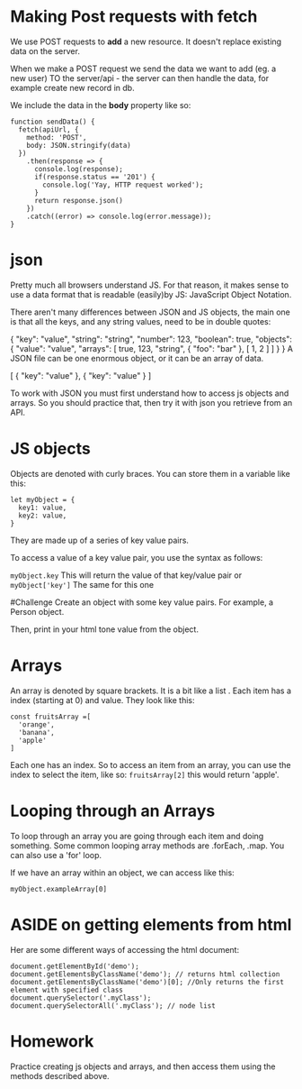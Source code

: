 # Making Post requests with fetch

We use POST requests to **add** a new resource. It doesn't replace existing data on the server.

When we make a POST request we send the data we want to add (eg. a new user) TO the server/api - the server can then handle the data, for example create new record in db.

We include the data in the **body** property like so:

```
function sendData() {
  fetch(apiUrl, {
    method: 'POST',
    body: JSON.stringify(data)
  })
    .then(response => {
      console.log(response);
      if(response.status == '201') {
        console.log('Yay, HTTP request worked');
      }
      return response.json()
    })
    .catch((error) => console.log(error.message));
}

```
# json

Pretty much all browsers understand JS. For that reason, it makes sense to use a data format that is readable (easily)by JS: JavaScript Object Notation.

There aren't many differences between JSON and JS objects, the main one is that all the keys, and any string values, need to be in double quotes:

{
  "key": "value",
  "string": "string",
  "number": 123,
  "boolean": true,
  "objects": {
    "value": "value",
    "arrays": [
      true,
      123,
      "string",
      {
        "foo": "bar"
      },
      [
        1,
        2
      ]
    ]
  }
}
A JSON file can be one enormous object, or it can be an array of data.

[
  {
    "key": "value"
  },
  {
    "key": "value"
  }
]

To work with JSON you must first understand how to access js objects and arrays. So you should practice that, then try it with json you retrieve from an API.

# JS objects

Objects are denoted with curly braces. You can store them in a variable like this:
```
let myObject = {
  key1: value,
  key2: value,
}
```
They are made up of a series of key value pairs.

To access a value of a key value pair, you use the syntax as follows:

`myObject.key`  This will return the value of that key/value pair
or
`myObject['key']`  The same for this one

#Challenge
Create an object with some key value pairs. For example, a Person object.

Then, print in your html tone value from the object.


# Arrays

An array is denoted by square brackets. It is a bit like a list . Each item has a index (starting at 0) and value. They look like this:
```
const fruitsArray =[
  'orange',  
  'banana',
  'apple'
]
```
Each one has an index. So to access an item from an array, you can use the index to select the item, like so:
`fruitsArray[2]` this would return 'apple'.

# Looping through an Arrays
To loop through an array you are going through each item and doing something.
Some common looping array methods are .forEach, .map. You can also use a 'for' loop.

If we have an array within an object, we can access like this:

```
myObject.exampleArray[0]
```

# ASIDE on getting elements from html
Her are some different ways of accessing the html document:
```
document.getElementById('demo');
document.getElementsByClassName('demo'); // returns html collection
document.getElementsByClassName('demo')[0]; //Only returns the first element with specified class
document.querySelector('.myClass');
document.querySelectorAll('.myClass'); // node list
```

# Homework
Practice creating js objects and arrays, and then access them using the methods described above.
